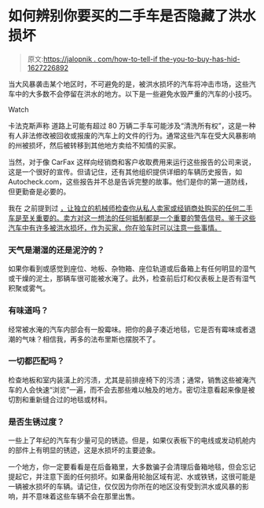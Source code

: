 # 如何辨别你要买的二手车是否隐藏了洪水损坏

> 原文:[https://jalopnik . com/how-to-tell-if the-you-to-buy-has-hid-1627226892](https://jalopnik.com/how-to-tell-if-that-used-car-youre-going-to-buy-has-hid-1627226892)

当大风暴袭击某个地区时，不可避免的是，被洪水损坏的汽车将冲击市场，这些汽车中的大多数不会停留在洪水的地方。以下是一些避免水毁严重的汽车的小技巧。

Watch

卡法克斯声称 道路上可能有超过 80 万辆二手车可能涉及“清洗所有权”，这是一种有人非法修改被回收或报废的汽车上的文件的行为。通常这些汽车在受大风暴影响的州被损坏，然后被转移到其他地方卖给不知情的买家。

当然，对于像 CarFax 这样向经销商和客户收取费用来运行这些报告的公司来说，这是一个很好的宣传。但请记住，还有其他组织提供详细的车辆历史报告，如 Autocheck.com，这些报告并不总是告诉完整的故事。他们是你的第一道防线，但更勤奋是必要的。

我在 之前提到过 [，让独立的机械师检查你从私人卖家或经销商处购买的任何二手车是至关重要的。卖方对这一想法的任何抵制都是一个重要的警告信号。鉴于这些汽车中有许多被洪水损坏，作为买家，你在验车时可以注意一些事情。](https://jalopnik.com/this-beat-to-shit-porsche-911-is-why-you-should-always-1798305981)

### 天气是潮湿的还是泥泞的？

如果你看到或感觉到座位、地板、杂物箱、座位轨道或后备箱上有任何明显的湿气或干燥的泥土，那辆车很可能被水淹了。此外，检查前后灯和仪表板上是否有湿气积聚或雾气。

### 有味道吗？

经常被水淹的汽车内部会有一股霉味。把你的鼻子凑近地毯，它是否有霉味或者退潮的气味？相信我，再多的法布里斯也摆脱不了。

### 一切都匹配吗？

检查地板和室内装潢上的污渍，尤其是前排座椅下的污渍；通常，销售这些被淹汽车的人会快速“浏览”一遍，而不会去那些难以触及的地方。密切注意看起来像是被切割和重新缝合过的地毯或材料。

### 是否生锈过度？

一些上了年纪的汽车有少量可见的锈迹。但是，如果仪表板下的电线或发动机舱内的部件上有明显的锈迹，这是水损坏的主要迹象。

一个地方，你一定要看看是在后备箱里，大多数骗子会清理后备箱地毯，但会忘记提起它，并注意下面的任何损坏。如果备用轮胎区域有泥、水或铁锈，这很可能是一辆被水损坏的车辆。请记住，仅仅因为你所在的地区没有受到洪水或风暴的影响，并不意味着这些车辆不会在那里出售。